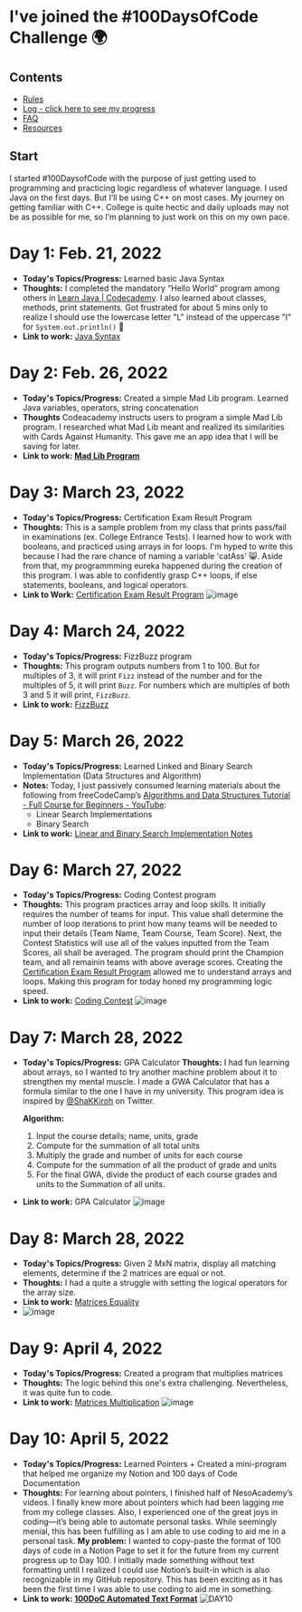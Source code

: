 # I've joined the #100DaysOfCode Challenge 🌍

## Contents

* [Rules](rules.md)
* [Log - click here to see my progress](log.md)
* [FAQ](FAQ.md)
* [Resources](resources.md)

## Start
I started #100DaysofCode with the purpose of just getting used to programming and practicing logic regardless of whatever language. I used Java on the first days. But I’ll be using C++ on most cases. My journey on getting familiar with C++. College is quite hectic and daily uploads may not be as possible for me, so I’m planning to just work on this on my own pace. 

# **Day 1: Feb. 21, 2022**

- **Today's Topics/Progress:** Learned basic Java Syntax
- **Thoughts:** I completed the mandatory “Hello World” program among others in [Learn Java | Codecademy](https://www.codecademy.com/learn/learn-java). I also learned about classes, methods, print statements. Got frustrated for about 5 mins only to realize I should use the lowercase letter "L" instead of the uppercase "I" for `System.out.println()` 🤣
- **Link to work:** [Java Syntax](https://github.com/kamriesan/100-days-of-code/blob/master/projects/Day%2001%20-%20Java%20Syntax/practice.java)

# **Day 2: Feb. 26, 2022**

- **Today's Topics/Progress:** Created a simple Mad Lib program. Learned Java variables, operators, string concatenation
- **Thoughts** Codeacademy instructs users to program a simple Mad Lib program. I researched what Mad Lib meant and realized its similarities with Cards Against Humanity. This gave me an app idea that I will be saving for later.
- **Link to work: [Mad Lib Program](https://github.com/kamriesan/100-days-of-code/blob/master/projects/Day%2002%20-%20MadLib%20Cards%20Against%20Humanity/main.java)**

# **Day 3: March 23, 2022**

- **Today's Topics/Progress:** Certification Exam Result Program
- **Thoughts:** This is a sample problem from my class that prints pass/fail in examinations (ex. College Entrance Tests). I learned how to work with booleans, and practiced using arrays in for loops. I'm hyped to write this because I had the rare chance of naming a variable 'catAss' 😸. Aside from that, my programmming eureka happened during the creation of this program. I was able to confidently grasp C++ loops, if else statements, booleans, and logical operators. 
- **Link to Work:** [Certification Exam Result Program](https://github.com/kamriesan/100-days-of-code/blob/master/projects/Day%2003%20-%20Certification%20Exam%20Result/Certification.cpp)
 ![image](https://user-images.githubusercontent.com/90206481/161630739-24d865e5-8ed9-445f-87a5-5d841516a5da.png)


# **Day 4: March 24, 2022**

- **Today's Topics/Progress:** FizzBuzz program
- **Thoughts:** This program outputs numbers from 1 to 100. But for multiples of 3, it will print `Fizz` instead of the number and for the multiples of 5, it will print `Buzz`. For numbers which are multiples of both 3 and 5 it will print, `FizzBuzz`.
- **Link to work:** [FizzBuzz](https://github.com/kamriesan/100-days-of-code/tree/master/projects/Day%2004%20-%20FizzBuzz)

# **Day 5: March 26, 2022**

- **Today's Topics/Progress:** Learned Linked and Binary Search Implementation (Data Structures and Algorithm)
- **Notes:** Today, I just passively consumed learning materials about the following from freeCodeCamp’s [Algorithms and Data Structures Tutorial - Full Course for Beginners - YouTube](https://www.youtube.com/watch?v=8hly31xKli0&t=2246s&ab_channel=freeCodeCamp.org):
    - Linear Search Implementations
    - Binary Search
- **Link to work:** [Linear and Binary Search Implementation Notes](https://github.com/kamriesan/100-days-of-code/blob/master/projects/Day%2005%20-%20Linear%20and%20Binary%20Search%20Implementation%20Notes%20(DSA)/(DSA)%20Linear%20and%20Binary%20Search%20Implementation%20Notes.md)

# **Day 6: March 27, 2022**

- **Today's Topics/Progress:** Coding Contest program
- **Thoughts:** This program practices array and loop skills. It initially requires the number of teams for input. This value shall determine the number of loop iterations to print how many teams will be needed to input their details (Team Name, Team Course, Team Score). Next, the Contest Statistics will use all of the values inputted from the Team Scores, all shall be averaged. The program should print the Champion team, and all remainin teams with above average scores. Creating the [Certification Exam Result Program](https://github.com/kamriesan/100-Days-of-Code-Challenge/tree/main/Day%2003%20-%20Certification%20Exam%20Result) allowed me to understand arrays and loops. Making this program for today honed my programming logic speed. 
- **Link to work:** [Coding Contest](https://github.com/kamriesan/100-days-of-code/blob/master/projects/Day%2006%20-%20Coding%20Contest/CodingContest.cpp)
 ![image](https://user-images.githubusercontent.com/90206481/161630860-690ab88e-a972-475e-a66d-7ab47011a290.png)


# **Day 7: March 28, 2022**

- **Today's Topics/Progress:** GPA Calculator
 **Thoughts:** I had fun learning about arrays, so I wanted to try another machine problem about it to strengthen my mental muscle. I made a GWA Calculator that has a formula similar to the one I have in my university. This program idea is inspired by [@ShaKKiroh](https://twitter.com/ShaKKiroh) on Twitter.
    
    **Algorithm:**
    
    1. Input the course details; name, units, grade
    2. Compute for the summation of all total units
    3. Multiply the grade and number of units for each course
    4. Compute for the summation of all the product of grade and units
    5. For the final GWA, divide the product of each course grades and units to the Summation of all units.
- **Link to work:** GPA Calculator
 ![image](https://user-images.githubusercontent.com/90206481/161630941-172b5e45-d0a7-45ee-937e-fca6985fcac1.png)

# **Day 8: March 28, 2022**

- **Today's Topics/Progress:** Given 2 MxN matrix, display all matching elements, determine if the 2 matrices are equal or not.
- **Thoughts:** I had a quite a struggle with setting the logical operators for the array size.
- **Link to work:** [Matrices Equality](https://github.com/kamriesan/100-days-of-code/blob/master/projects/Day%2008%20-%20Matrices%20Equality/Matrices%20Equality.cpp)
- ![image](https://user-images.githubusercontent.com/90206481/161631145-62bdf497-e286-4a4e-9e1a-30c940ea4b09.png)

# Day 9: April 4, 2022

- **Today's Topics/Progress:** Created a program that multiplies matrices
- **Thoughts:** The logic behind this one's extra challenging. Nevertheless, it was quite fun to code.
- **Link to work:** [Matrices Multiplication](https://github.com/kamriesan/100-days-of-code/blob/master/projects/Day%2009%20-%20Matrices%20Multiplication/C%20Program%20for%20Matrix%20Multiplication.c)
 ![image](https://user-images.githubusercontent.com/90206481/161631238-98f7b8f5-968f-4894-9084-8d428257c8e0.png)

# Day 10: April 5, 2022

- **Today's Topics/Progress:** Learned Pointers + Created a mini-program that helped me organize my Notion and 100 days of Code Documentation
- **Thoughts:** For learning about pointers, I finished half of NesoAcademy’s videos. I finally knew more about pointers which had been lagging me from my college classes. Also, I experienced one of the great joys in coding—it’s being able to automate personal tasks. While seemingly menial, this has been fulfilling as I am able to use coding to aid me in a personal task.
**My problem:** I wanted to copy-paste the format of 100 days of code in a Notion Page to set it for the future from my current progress up to Day 100. I initially made something without  text formatting until I realized I could use Notion’s built-in which is also recognizable in my GitHub repository. This has been exciting as it has been the first time I was able to use coding to aid me in something.
- **Link to work: [100DoC Automated Text Format](https://github.com/kamriesan/100-days-of-code/blob/master/projects/Day%2010%20-%20100DOC%20Automated%20Format/100%20days%20of%20Code%20Automated%20Format.cpp)**
![DAY10](https://user-images.githubusercontent.com/90206481/161631442-5c7979d1-18b8-4cad-89a9-11026034186c.gif)


